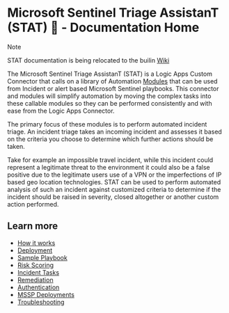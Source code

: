 # Microsoft Sentinel Triage AssistanT (STAT) :hospital: - Documentation Home

> [!NOTE]
> STAT documentation is being relocated to the builin [Wiki](https://github.com/briandelmsft/SentinelAutomationModules/wiki)

The Microsoft Sentinel Triage AssistanT (STAT) is a Logic Apps Custom Connector that calls on a library of Automation [Modules](/Modules/) that can be used from Incident or alert based Microsoft Sentinel playbooks.  This connector and modules will simplify automation by moving the complex tasks into these callable modules so they can be performed consistently and with ease from the Logic Apps Connector.

The primary focus of these modules is to perform automated incident triage.  An incident triage takes an incoming incident and assesses it based on the criteria you choose to determine which further actions should be taken.

Take for example an impossible travel incident, while this incident could represent a legitimate threat to the environment it could also be a false positive due to the legitimate users use of a VPN or the imperfections of IP based geo location technologies.  STAT can be used to perform automated analysis of such an incident against customized criteria to determine if the incident should be raised in severity, closed altogether or another custom action performed.

## Learn more

* [How it works](howitworks.md)
* [Deployment](deployment.md)
* [Sample Playbook](sample.md)
* [Risk Scoring](riskscoring.md)
* [Incident Tasks](incidenttasks.md)
* [Remediation](remediation.md)
* [Authentication](authentication.md)
* [MSSP Deployments](mssp.md)
* [Troubleshooting](troubleshooting.md)
